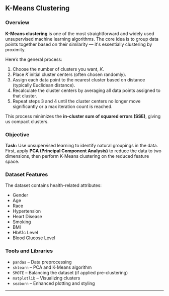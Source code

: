 ## K-Means Clustering

### Overview

**K-Means clustering** is one of the most straightforward and widely used unsupervised machine learning algorithms. The core idea is to group data points together based on their similarity — it's essentially clustering by proximity.

Here’s the general process:
1. Choose the number of clusters you want, $K$.
2. Place $K$ initial cluster centers (often chosen randomly).
3. Assign each data point to the nearest cluster based on distance (typically Euclidean distance).
4. Recalculate the cluster centers by averaging all data points assigned to that cluster.
5. Repeat steps 3 and 4 until the cluster centers no longer move significantly or a max iteration count is reached.

This process minimizes the **in-cluster sum of squared errors (SSE)**, giving us compact clusters.

### Objective

**Task:** Use unsupervised learning to identify natural groupings in the data. First, apply **PCA (Principal Component Analysis)** to reduce the data to two dimensions, then perform K-Means clustering on the reduced feature space.

### Dataset Features

The dataset contains health-related attributes:

- Gender  
- Age  
- Race  
- Hypertension  
- Heart Disease  
- Smoking  
- BMI  
- HbA1c Level  
- Blood Glucose Level  

### Tools and Libraries

- `pandas` – Data preprocessing  
- `sklearn` – PCA and K-Means algorithm  
- `SMOTE` – Balancing the dataset (if applied pre-clustering)  
- `matplotlib` – Visualizing clusters  
- `seaborn` – Enhanced plotting and styling  

---